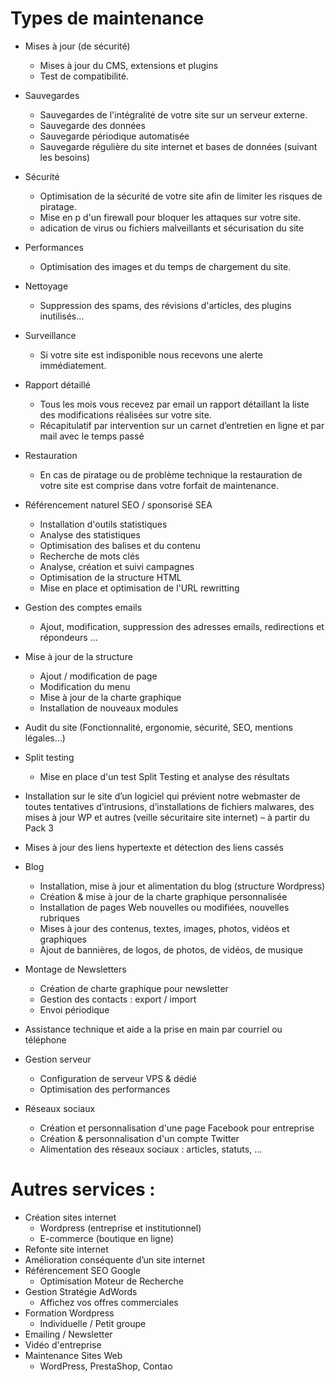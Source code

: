 # Types de maintenance

- Mises à jour (de sécurité)
  - Mises à jour du CMS, extensions et plugins
  - Test de compatibilité.
- Sauvegardes
  - Sauvegardes de l'intégralité de votre site sur un serveur externe.
  - Sauvegarde des données
  - Sauvegarde périodique automatisée
  - Sauvegarde régulière du site internet et bases de données (suivant les besoins)
- Sécurité
  - Optimisation de la sécurité de votre site afin de limiter les risques de piratage.
  - Mise en p d'un firewall pour bloquer les attaques sur votre site.
  - adication de virus ou fichiers malveillants et sécurisation du site
- Performances
  - Optimisation des images et du temps de chargement du site.
- Nettoyage
  - Suppression des spams, des révisions d'articles, des plugins inutilisés...
- Surveillance
  - Si votre site est indisponible nous recevons une alerte immédiatement.
- Rapport détaillé
  - Tous les mois vous recevez par email un rapport détaillant la liste des modifications réalisées sur votre site.
  - Récapitulatif par intervention sur un carnet d’entretien en ligne et par mail avec le temps passé
- Restauration
  - En cas de piratage ou de problème technique la restauration de votre site est comprise dans votre forfait de maintenance.
- Référencement naturel SEO / sponsorisé SEA
  - Installation d'outils statistiques
  - Analyse des statistiques
  - Optimisation des balises et du contenu
  - Recherche de mots clés
  - Analyse, création et suivi campagnes
  - Optimisation de la structure HTML
  - Mise en place et optimisation de l'URL rewritting
- Gestion des comptes emails
  - Ajout, modification, suppression des adresses emails, redirections et répondeurs ...
  
- Mise à jour de la structure
  - Ajout / modification de page
  - Modification du menu
  - Mise à jour de la charte graphique
  - Installation de nouveaux modules

- Audit du site (Fonctionnalité, ergonomie, sécurité, SEO, mentions légales…)
- Split testing
  - Mise en place d'un test Split Testing et analyse des résultats
- Installation sur le site d’un logiciel qui prévient notre webmaster de toutes tentatives d’intrusions, d’installations de fichiers malwares, des mises à jour WP et autres (veille sécuritaire site internet) – à partir du Pack 3
- Mises à jour des liens hypertexte et détection des liens cassés
- Blog
  - Installation, mise à jour et alimentation du blog (structure Wordpress)			
  - Création & mise à jour de la charte graphique personnalisée
  - Installation de pages Web nouvelles ou modifiées, nouvelles rubriques
  - Mises à jour des contenus, textes, images, photos, vidéos et graphiques
  - Ajout de bannières, de logos, de photos, de vidéos, de musique
- Montage de Newsletters
  - Création de charte graphique pour newsletter			
  - Gestion des contacts : export / import			
  - Envoi périodique
- Assistance technique et aide a la prise en main par courriel ou téléphone
- Gestion serveur
  - Configuration de serveur VPS & dédié			
  - Optimisation des performances
- Réseaux sociaux
  - Création et personnalisation d'une page Facebook pour entreprise			
  - Création & personnalisation d'un compte Twitter			
  - Alimentation des réseaux sociaux : articles, statuts, ...

# Autres services :
- Création sites internet
  - Wordpress (entreprise et institutionnel)
  - E-commerce (boutique en ligne)
- Refonte site internet
- Amélioration conséquente d’un site internet
- Référencement SEO Google
  - Optimisation Moteur de Recherche
- Gestion Stratégie AdWords
  - Affichez vos offres commerciales
- Formation Wordpress
  - Individuelle / Petit groupe
- Emailing / Newsletter
- Vidéo d'entreprise
- Maintenance Sites Web
  - WordPress, PrestaShop, Contao

